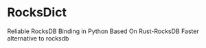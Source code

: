 # RocksDict

Reliable RocksDB Binding in Python Based On Rust-RocksDB
Faster alternative to rocksdb
